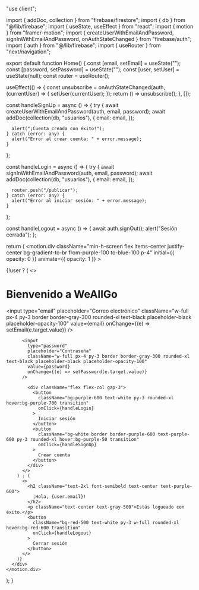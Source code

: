 
"use client";

import { addDoc, collection } from "firebase/firestore";
import { db } from "@/lib/firebase";
import { useState, useEffect } from "react";
import { motion } from "framer-motion";
import { createUserWithEmailAndPassword, signInWithEmailAndPassword, onAuthStateChanged } from "firebase/auth";
import { auth } from "@/lib/firebase";
import { useRouter } from "next/navigation";

export default function Home() {
  const [email, setEmail] = useState("");
  const [password, setPassword] = useState("");
  const [user, setUser] = useState<any>(null);
  const router = useRouter();

  useEffect(() => {
    const unsubscribe = onAuthStateChanged(auth, (currentUser) => {
      setUser(currentUser);
    });
    return () => unsubscribe();
  }, []);

  const handleSignUp = async () => {
    try {
      await createUserWithEmailAndPassword(auth, email, password);
      await addDoc(collection(db, "usuarios"), {
        email: email,
      });
      
      alert("¡Cuenta creada con éxito!");
    } catch (error: any) {
      alert("Error al crear cuenta: " + error.message);
    }
  };

  const handleLogin = async () => {
    try {
      await signInWithEmailAndPassword(auth, email, password);
      await addDoc(collection(db, "usuarios"), {
        email: email,
      });
      
      router.push("/publicar");
    } catch (error: any) {
      alert("Error al iniciar sesión: " + error.message);
    }
  };
  

  const handleLogout = async () => {
    await auth.signOut();
    alert("Sesión cerrada");
  };

  return (
    <motion.div
      className="min-h-screen flex items-center justify-center bg-gradient-to-br from-purple-100 to-blue-100 p-4"
      initial={{ opacity: 0 }}
      animate={{ opacity: 1 }}
    >
      <div className="w-full max-w-md bg-white shadow-2xl rounded-2xl p-8 space-y-6">
        {!user ? (
          <>
            <h1 className="text-3xl font-bold text-center text-purple-700">
              Bienvenido a WeAllGo
            </h1>
            <input
            type="email"
            placeholder="Correo electrónico"
            className="w-full px-4 py-3 border border-gray-300 rounded-xl text-black placeholder-black placeholder-opacity-100"
            value={email}
            onChange={(e) => setEmail(e.target.value)}
          />

          <input
            type="password"
            placeholder="Contraseña"
            className="w-full px-4 py-3 border border-gray-300 rounded-xl text-black placeholder-black placeholder-opacity-100"
            value={password}
            onChange={(e) => setPassword(e.target.value)}
          />

            <div className="flex flex-col gap-3">
              <button
                className="bg-purple-600 text-white py-3 rounded-xl hover:bg-purple-700 transition"
                onClick={handleLogin}
              >
                Iniciar sesión
              </button>
              <button
                className="bg-white border border-purple-600 text-purple-600 py-3 rounded-xl hover:bg-purple-50 transition"
                onClick={handleSignUp}
              >
                Crear cuenta
              </button>
            </div>
          </>
        ) : (
          <>
            <h2 className="text-2xl font-semibold text-center text-purple-600">
              ¡Hola, {user.email}!
            </h2>
            <p className="text-center text-gray-500">Estás logueado con éxito.</p>
            <button
              className="bg-red-500 text-white py-3 w-full rounded-xl hover:bg-red-600 transition"
              onClick={handleLogout}
            >
              Cerrar sesión
            </button>
          </>
        )}
      </div>
    </motion.div>
  );
}
